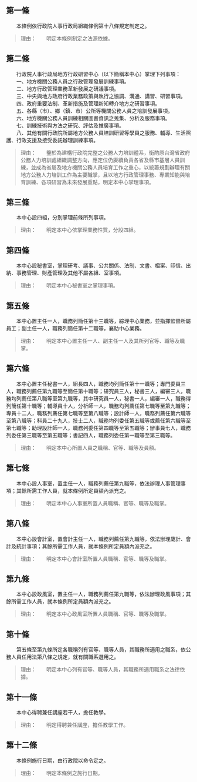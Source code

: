 第一條 
-------
　　本條例依行政院人事行政局組織條例第十八條規定制定之。  
> 理由：　　明定本條例制定之法源依據。



第二條 
-------
　　行政院人事行政局地方行政研習中心（以下簡稱本中心）掌理下列事項：  
　　一、地方機關公務人員之行政管理發展訓練事項。  
　　二、地方行政管理業務革新發展之研議事項。  
　　三、中央與地方政府行政業務政策與執行之協調、溝通、講習、研習事項。  
　　四、政府重要法制、革新措施及管理新知轉介地方之研習事項。  
　　五、各縣（市）、鄉（鎮、市）公所等機關公務人員之培訓發展事項。  
　　六、地方機關公務人員訓練相關圖書資訊之蒐集、分析及服務事項。  
　　七、訓練技術與方法之研究、評估及推廣事項。  
　　八、其他有關行政院所屬地方公務人員培訓研習等學員之服務、輔導、生活照護、行政支援及接受委託辦理訓練事項。  
> 理由：　　鑒於為建構行政院完整之公務人力培訓體系，衡酌原台灣省政府公務人力培訓處組織調整方向，應定位仍賡續負責各省及縣市基層人員訓練，並成為省屬及地方機關公務人員培育工作之重心，以統籌規劃辦理有關地方公務人力培訓工作為主要職掌，且以地方行政管理事務、專業知能與培育訓練、各項研習為未來發展重點，明定本中心掌理事項。



第三條 
-------
　　本中心設四組，分別掌理前條所列事項。  
> 理由：　　明定本中心依掌理業務性質，分設四組。



第四條 
-------
　　本中心設秘書室，掌理研考、議事、公共關係、法制、文書、檔案、印信、出納、事務管理、財產管理及其他不屬各組、室事項。  
> 理由：　　明定本中心秘書室之掌理事項。



第五條 
-------
　　本中心置主任一人，職務列簡任第十三職等，綜理中心業務，並指揮監督所屬員工；副主任一人，職務列簡任第十二職等，襄助中心業務。  
> 理由：　　明定本中心置主任一人、副主任一人及其所列官等、職等及職掌。



第六條 
-------
　　本中心置主任秘書一人，組長四人，職務均列簡任第十一職等；專門委員三人，職務列薦任第九職等至簡任第十職等；研究員三人，秘書三人，編審三人，職務均列薦任第八職等至第九職等，其中研究員一人，秘書一人，編審一人，職務得列簡任第十職等；輔導員十人，分析師一人，職務均列薦任第七職等至第九職等；專員十二人，職務列薦任第七職等至第八職等；設計師一人，職務列薦任第六職等至第八職等；科員二十九人，技士二人，職務均列委任第五職等或薦任第六職等至第七職等；助理設計師一人，職務列委任第四職等至第五職等；辦事員七人，職務列委任第三職等至第五職等；書記四人，職務列委任第一職等至第三職等。  
> 理由：　　明定本中心所置人員之職稱、官等、職等及員額。



第七條 
-------
　　本中心設人事室，置主任一人，職務列薦任第九職等，依法辦理人事管理事項；其餘所需工作人員，就本條例所定員額內派充之。  
> 理由：　　明定本中心人事室所置人員職稱、官等、職等及職掌。



第八條 
-------
　　本中心設會計室，置會計主任一人，職務列薦任第九職等，依法辦理歲計、會計及統計事項；其餘所需工作人員，就本條例所定員額內派充之。  
> 理由：　　明定本中心會計室所置人員職稱、官等、職等及職掌。



第九條 
-------
　　本中心設政風室，置主任一人，職務列薦任第九職等，依法辦理政風事項；其餘所需工作人員，就本條例所定員額內派充之。  
> 理由：　　明定本中心政風室所置人員職稱、官等、職等及職掌。



第十條 
-------
　　第五條至第九條所定各職稱列有官等、職等人員，其職務所適用之職系，依公務人員任用法第八條之規定，就有關職系選用之。  
> 理由：　　明定本中心列有官等、職等人員，其職務所適用職系之法律依據。



第十一條 
---------
　　本中心得聘兼任講座若干人，擔任教學。  
> 理由：　　明定得聘兼任講座，擔任教學工作。



第十二條 
---------
　　本條例施行日期，由行政院以命令定之。  
> 理由：　　明定本條例之施行日期。